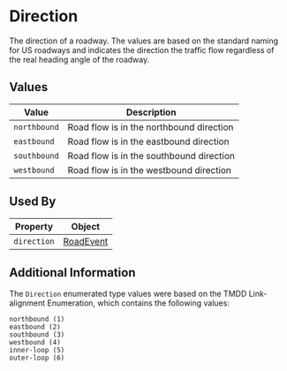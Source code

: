 # Direction 
The direction of a roadway. The values are based on the standard naming for US roadways and indicates the direction the traffic flow regardless of the real heading angle of the roadway.

## Values
Value | Description
--- | ---
`northbound`| Road flow is in the northbound direction
`eastbound` | Road flow is in the eastbound direction
`southbound` | Road flow is in the southbound direction
`westbound` | Road flow is in the westbound direction

## Used By
Property | Object
--- | ---
`direction` | [RoadEvent](/spec-content/objects/RoadEvent.md)

## Additional Information
The `Direction` enumerated type values were based on the TMDD Link-alignment Enumeration, which contains the following values:

```
northbound (1)
eastbound (2)
southbound (3)
westbound (4)
inner-loop (5)
outer-loop (6)
```